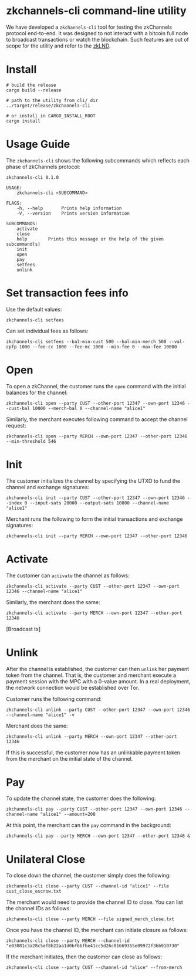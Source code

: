 # zkchannels-cli command-line utility

We have developed a `zkchannels-cli` tool for testing the zkChannels protocol end-to-end. It was designed to not interact with a bitcoin full node to broadcast transactions or watch the blockchain. Such features are out of scope for the utility and refer to the [zkLND](https://github.com/boltlabs-inc/lnd).

# Install

    # build the release
    cargo build --release

    # path to the utility from cli/ dir
    ../target/release/zkchannels-cli

    # or install in CARGO_INSTALL_ROOT
    cargo install 

# Usage Guide

The `zkchannels-cli` shows the following subcommands which reflects each phase of zkChannels protocol:

    zkchannels-cli 0.1.0

    USAGE:
        zkchannels-cli <SUBCOMMAND>

    FLAGS:
        -h, --help       Prints help information
        -V, --version    Prints version information

    SUBCOMMANDS:
        activate    
        close       
        help        Prints this message or the help of the given subcommand(s)
        init        
        open        
        pay         
	    setfees
        unlink    

# Set transaction fees info

Use the default values:

    zkchannels-cli setfees

Can set individual fees as follows:

    zkchannels-cli setfees --bal-min-cust 500 --bal-min-merch 500 --val-cpfp 1000 --fee-cc 1000 --fee-mc 1000 --min-fee 0 --max-fee 10000

# Open

To open a zkChannel, the customer runs the `open` command with the initial balances for the channel:

    zkchannels-cli open --party CUST --other-port 12347 --own-port 12346 --cust-bal 10000 --merch-bal 0 --channel-name "alice1"

Similarly, the merchant executes following command to accept the channel request:

    zkchannels-cli open --party MERCH --own-port 12347 --other-port 12346 --min-threshold 546

# Init

The customer initializes the channel by specifying the UTXO to fund the channel and exchange signatures:

    zkchannels-cli init --party CUST --other-port 12347 --own-port 12346 --index 0 --input-sats 20000 --output-sats 10000 --channel-name "alice1" 

Merchant runs the following to form the initial transactions and exchange signatures:

    zkchannels-cli init --party MERCH --own-port 12347 --other-port 12346

# Activate

The customer can `activate` the channel as follows:

    zkchannels-cli activate --party CUST --other-port 12347 --own-port 12346 --channel-name "alice1"

Similarly, the merchant does the same:

    zkchannels-cli activate --party MERCH --own-port 12347 --other-port 12346

[Broadcast tx]

# Unlink

After the channel is established, the customer can then `unlink` her payment token from the channel. That is, the customer and merchant 
execute a payment session with the MPC with a 0-value amount. In a real deployment, the network connection would be established over Tor.

Customer runs the following command:

    zkchannels-cli unlink --party CUST --other-port 12347 --own-port 12346 --channel-name "alice1" -v

Merchant does the same:

    zkchannels-cli unlink --party MERCH --own-port 12347 --other-port 12346

If this is successful, the customer now has an unlinkable payment token from the merchant on the initial state of the channel.

# Pay

To update the channel state, the customer does the following:

    zkchannels-cli pay --party CUST --other-port 12347 --own-port 12346 --channel-name "alice1" --amount=200

At this point, the merchant can the `pay` command in the background:

    zkchannels-cli pay --party MERCH --own-port 12347 --other-port 12346 &

# Unilateral Close

To close down the channel, the customer simply does the following:

    zkchannels-cli close --party CUST --channel-id "alice1" --file cust_close_escrow.txt

The merchant would need to provide the channel ID to close. You can list the channel IDs as follows:

    zkchannels-cli close --party MERCH --file signed_merch_close.txt

Once you have the channel ID, the merchant can initiate closure as follows:

    zkchannels-cli close --party MERCH --channel-id "e03081c3a28c5ef8b22aa1d0bf6bfbe41cc5d26c01669355e09972f3bb910730" 

If the merchant initiates, then the customer can close as follows:

    zkchannels-cli close --party CUST --channel-id "alice" --from-merch
